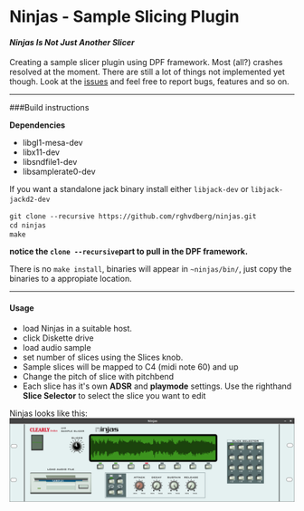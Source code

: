 # Ninjas - Sample Slicing Plugin
#### *Ninjas Is Not Just Another Slicer*

Creating a sample slicer plugin using DPF framework.
Most (all?) crashes resolved at the moment. There are still a lot of things not implemented yet though.
Look at the [issues](https://github.com/rghvdberg/ninjas/issues) and feel free to report bugs, features and so on.


***

###Build instructions

**Dependencies**

+  libgl1-mesa-dev 
+  libx11-dev
+  libsndfile1-dev
+  libsamplerate0-dev

If you want a standalone jack binary install either `libjack-dev` or `libjack-jackd2-dev`

```
git clone --recursive https://github.com/rghvdberg/ninjas.git
cd ninjas
make
```
**notice the `clone --recursive`part to pull in the DPF framework.**

There is no `make install`, binaries will appear in `~ninjas/bin/`, just copy the binaries to a appropiate location.

***

#### Usage
+ load Ninjas in a suitable host.
+ click Diskette drive
+ load audio sample
+ set number of slices using the Slices knob.
+ Sample slices will be mapped to C4 (midi note 60) and up
+ Change the pitch of slice with pitchbend
+ Each slice has it's own **ADSR** and **playmode** settings. Use the righthand **Slice Selector** to select the slice you want to edit

Ninjas looks like this:
![](https://github.com/rghvdberg/ninjas/blob/master/plugins/Ninjas/Art%20working%20directory/ninjas_current_ui.png)
